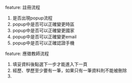 feature: 註冊流程
  1. 是否出現popup流程
  2. popup中是否可以正確變更時區
  3. popup中是否可以正確變更國家
  4. popup中是否可以正確變更email
  5. popup中是否可以正確認證手機

feature: 應徵教師流程
  1. 填妥資料後點選下一步才能進入下一頁
  2. 經歷、學歷至少要有一筆，如果只有一筆資料則不能被刪除
  3.
